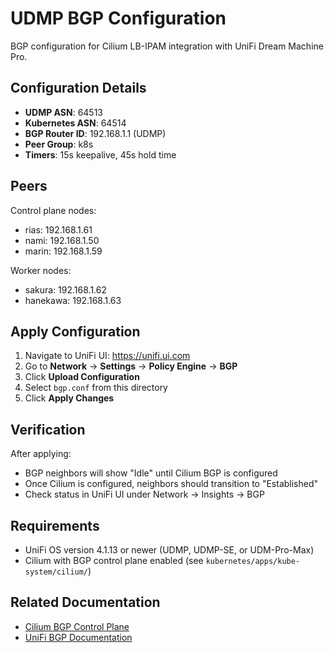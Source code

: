 # UDMP BGP Configuration

BGP configuration for Cilium LB-IPAM integration with UniFi Dream Machine Pro.

## Configuration Details

- **UDMP ASN**: 64513
- **Kubernetes ASN**: 64514
- **BGP Router ID**: 192.168.1.1 (UDMP)
- **Peer Group**: k8s
- **Timers**: 15s keepalive, 45s hold time

## Peers

Control plane nodes:

- rias: 192.168.1.61
- nami: 192.168.1.50
- marin: 192.168.1.59

Worker nodes:

- sakura: 192.168.1.62
- hanekawa: 192.168.1.63

## Apply Configuration

1. Navigate to UniFi UI: <https://unifi.ui.com>
2. Go to **Network** → **Settings** → **Policy Engine** → **BGP**
3. Click **Upload Configuration**
4. Select `bgp.conf` from this directory
5. Click **Apply Changes**

## Verification

After applying:

- BGP neighbors will show "Idle" until Cilium BGP is configured
- Once Cilium is configured, neighbors should transition to "Established"
- Check status in UniFi UI under Network → Insights → BGP

## Requirements

- UniFi OS version 4.1.13 or newer (UDMP, UDMP-SE, or UDM-Pro-Max)
- Cilium with BGP control plane enabled (see `kubernetes/apps/kube-system/cilium/`)

## Related Documentation

- [Cilium BGP Control Plane](https://docs.cilium.io/en/stable/network/bgp-control-plane/)
- [UniFi BGP Documentation](https://help.ui.com/hc/en-us/articles/16271338193559)

